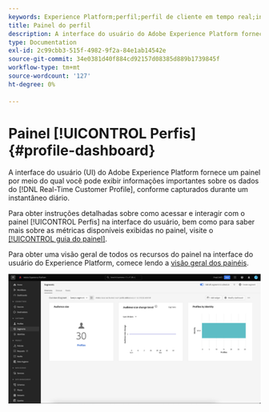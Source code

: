 ```yaml
---
keywords: Experience Platform;perfil;perfil de cliente em tempo real;interface do usuário;UI;personalização;painel de perfis;painel;profile;profile dashboard
title: Painel do perfil
description: A interface do usuário do Adobe Experience Platform fornece um painel por meio do qual você pode exibir informações importantes sobre os dados do Perfil do cliente em tempo real.
type: Documentation
exl-id: 2c99cbb3-515f-4982-9f2a-84e1ab14542e
source-git-commit: 34e0381d40f884cd92157d08385d889b1739845f
workflow-type: tm+mt
source-wordcount: '127'
ht-degree: 0%

---
```


# Painel [!UICONTROL Perfis] {#profile-dashboard}

A interface do usuário (UI) do Adobe Experience Platform fornece um painel por meio do qual você pode exibir informações importantes sobre os dados do [!DNL Real-Time Customer Profile], conforme capturados durante um instantâneo diário.

Para obter instruções detalhadas sobre como acessar e interagir com o painel [!UICONTROL Perfis] na interface do usuário, bem como para saber mais sobre as métricas disponíveis exibidas no painel, visite o [[!UICONTROL guia do painel]](../../dashboards/guides/profiles.md).

Para obter uma visão geral de todos os recursos do painel na interface do usuário do Experience Platform, comece lendo a [visão geral dos painéis](../../dashboards/home.md).

![O painel Perfil é exibido.](../images/profile-dashboard/dashboard-overview.png)
